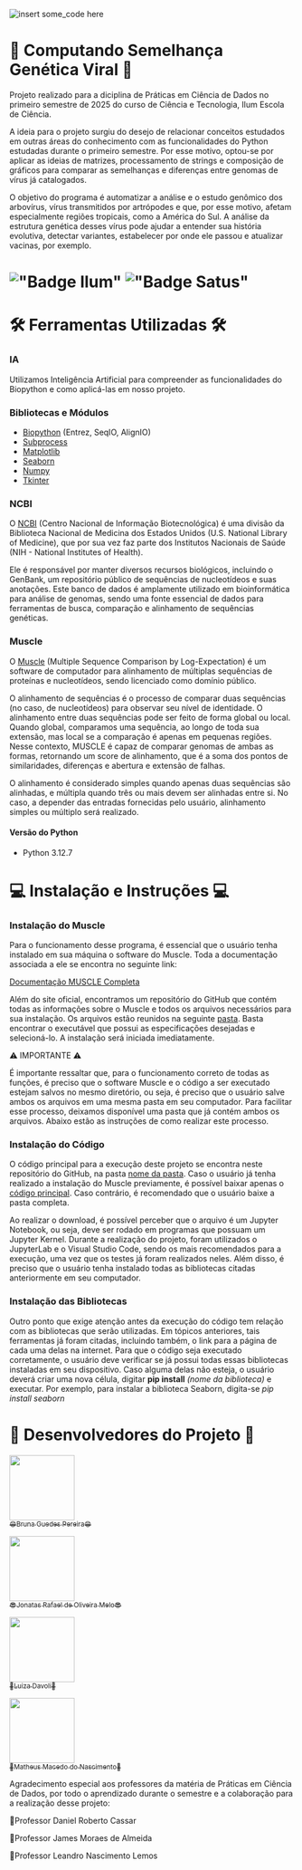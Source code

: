 ![insert some_code here](https://github.com/user-attachments/assets/33404899-7018-44c5-949e-37921559ec2f)

# 🧬 Computando Semelhança Genética Viral 🧬

Projeto realizado para a diciplina de Práticas em Ciência de Dados no primeiro semestre de 2025 do curso de Ciência e Tecnologia, Ilum Escola de Ciência.

A ideia para o projeto surgiu do desejo de relacionar conceitos estudados em outras áreas do conhecimento com as funcionalidades do Python estudadas durante o primeiro semestre. Por esse motivo, optou-se por aplicar as ideias de matrizes, processamento de strings e composição de gráficos para comparar as semelhanças e diferenças entre genomas de vírus já catalogados. 

O objetivo do programa é automatizar a análise e o estudo genômico dos arbovírus, vírus transmitidos por artrópodes e que, por esse motivo, afetam especialmente regiões tropicais, como a América do Sul. A análise da estrutura genética desses vírus pode ajudar a entender sua história evolutiva, detectar variantes, estabelecer por onde ele passou e atualizar vacinas, por exemplo.

# !["Badge Ilum"](https://img.shields.io/badge/Ilum%20-%20purple) !["Badge Satus"](https://img.shields.io/badge/Status%20-%20Em_Desenvolvimento%20-%20orange)

# 🛠️ Ferramentas Utilizadas 🛠️

### IA

Utilizamos Inteligência Artificial para compreender as funcionalidades do Biopython e como aplicá-las em nosso projeto.

### Bibliotecas e Módulos

- [Biopython](https://biopython.org/) (Entrez, SeqIO, AlignIO)
- [Subprocess](https://docs.python.org/3/library/subprocess.html)
- [Matplotlib](https://matplotlib.org/)
- [Seaborn](https://seaborn.pydata.org/)
- [Numpy](https://numpy.org/)
- [Tkinter](https://docs.python.org/3/library/tkinter.html)

### NCBI

O [NCBI](https://www.ncbi.nlm.nih.gov/) (Centro Nacional de Informação Biotecnológica) é uma divisão da Biblioteca Nacional de Medicina dos Estados Unidos (U.S. National Library of Medicine), que por sua vez faz parte dos Institutos Nacionais de Saúde (NIH - National Institutes of Health).

Ele é responsável por manter diversos recursos biológicos, incluindo o GenBank, um repositório público de sequências de nucleotídeos e suas anotações. Este banco de dados é amplamente utilizado em bioinformática para análise de genomas, sendo uma fonte essencial de dados para ferramentas de busca, comparação e alinhamento de sequências genéticas.

### Muscle

O [Muscle](https://www.ncbi.nlm.nih.gov/) (Multiple Sequence Comparison by Log-Expectation) é um software de computador para alinhamento de múltiplas sequências de proteínas e nucleotídeos, sendo licenciado como domínio público.

O alinhamento de sequências é o processo de comparar duas sequências (no caso, de nucleotídeos) para observar seu nível de identidade. O alinhamento
entre duas sequências pode ser feito de forma global ou local. Quando global, comparamos uma sequência, ao longo de toda sua extensão, mas local se a comparação é apenas em pequenas regiões. Nesse contexto, MUSCLE é capaz de comparar genomas de ambas as formas, retornando um score de alinhamento, que é a soma dos pontos de similaridades, diferenças e abertura e extensão de falhas.

O alinhamento é considerado simples quando apenas duas sequências são alinhadas, e múltipla quando três ou mais devem ser alinhadas entre si. No caso, a depender das entradas fornecidas pelo usuário, alinhamento simples ou múltiplo será realizado.


#### Versão do Python
- Python 3.12.7


# 💻 Instalação e Instruções 💻

### Instalação do Muscle
Para o funcionamento desse programa, é essencial que o usuário tenha instalado em sua máquina o software do Muscle. Toda a documentação associada a ele se encontra no seguinte link:

[Documentação MUSCLE Completa](https://muscle3.readthedocs.io/en/latest/index.html)

Além do site oficial, encontramos um repositório do GitHub que contém todas as informações sobre o Muscle e todos os arquivos necessários para sua instalação. Os arquivos estão reunidos na seguinte [pasta](https://github.com/rcedgar/muscle/releases/tag/v5.3). Basta encontrar o executável que possui as especificações desejadas e selecioná-lo. A instalação será iniciada imediatamente.

⚠️ IMPORTANTE ⚠️

É importante ressaltar que, para o funcionamento correto de todas as funções, é preciso que o software Muscle e o código a ser executado estejam salvos no mesmo diretório, ou seja, é preciso que o usuário salve ambos os arquivos em uma mesma pasta em seu computador. Para facilitar esse processo, deixamos disponível uma pasta que já contém ambos os arquivos. Abaixo estão as instruções de como realizar este processo.

### Instalação do Código
O código principal para a execução deste projeto se encontra neste repositório do GitHub, na pasta [nome da pasta](link). Caso o usuário já tenha realizado a instalação do Muscle previamente, é possível baixar apenas o [código principal](link). Caso contrário, é recomendado que o usuário baixe a pasta completa.

Ao realizar o download, é possível perceber que o arquivo é um Jupyter Notebook, ou seja, deve ser rodado em programas que possuam um Jupyter Kernel. Durante a realização do projeto, foram utilizados o JupyterLab e o Visual Studio Code, sendo os mais recomendados para a execução, uma vez que os testes já foram realizados neles. Além disso, é preciso que o usuário tenha instalado todas as bibliotecas citadas anteriormente em seu computador.

### Instalação das Bibliotecas
Outro ponto que exige atenção antes da execução do código tem relação com as bibliotecas que serão utilizadas. Em tópicos anteriores, tais ferramentas já foram citadas, incluindo também, o link para a página de cada uma delas na internet. Para que o código seja executado corretamente, o usuário deve verificar se já possui todas essas bibliotecas instaladas em seu dispositivo. Caso alguma delas não esteja, o usuário deverá criar uma nova célula, digitar **pip install** *(nome da biblioteca)* e executar. Por exemplo, para instalar a biblioteca Seaborn, digita-se *pip install seaborn*

# 👥 Desenvolvedores do Projeto 👥

[<img loading="lazy" src="https://avatars.githubusercontent.com/u/106536784?v=4" width=115><br><sub>😄Bruna Guedes Pereira😄</sub>](https://github.com/Bruna-guedes09)

[<img loading="lazy" src="https://avatars.githubusercontent.com/u/173375194?v=4" width=115><br><sub>😎Jonatas Rafael de Oliveira Melo😎</sub>](https://github.com/jonatas727)

[<img loading="lazy" src="https://avatars.githubusercontent.com/u/195492158?v=4" width=115><br><sub>🍂Luiza Davoli🍂</sub>](https://github.com/Luiza160)

[<img loading="lazy" src="https://avatars.githubusercontent.com/u/88594280?v=4" width=115><br><sub>🐳Matheus Macedo do Nascimento🐳</sub>](https://github.com/matheusMNa)

Agradecimento especial aos professores da matéria de Práticas em Ciência de Dados, por todo o aprendizado durante o semestre e a colaboração para a realização desse projeto:

📍Professor Daniel Roberto Cassar

📍Professor James Moraes de Almeida

📍Professor Leandro Nascimento Lemos

